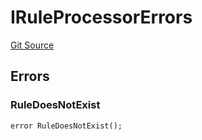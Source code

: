# IRuleProcessorErrors
[Git Source](https://github.com/thrackle-io/rules-protocol/blob/e66fc809d7d2554e7ebbff7404b6c1d6e84d340d/src/interfaces/IErrors.sol)


## Errors
### RuleDoesNotExist

```solidity
error RuleDoesNotExist();
```

